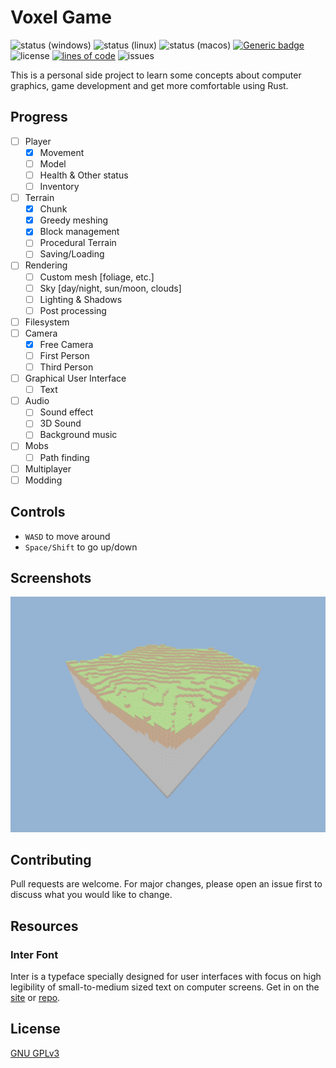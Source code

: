 # Voxel Game
![status (windows)](https://img.shields.io/github/workflow/status/derezzedex/voxel_game/windows?label=windows)
![status (linux)](https://img.shields.io/github/workflow/status/derezzedex/voxel_game/linux?label=linux)
![status (macos)](https://img.shields.io/github/workflow/status/derezzedex/voxel_game/macos?label=macOS)
[![Generic badge](https://img.shields.io/badge/contribution-welcome-green.svg)](https://shields.io/)  
![license](https://img.shields.io/github/license/derezzedex/voxel_game)
[![lines of code](https://tokei.rs/b1/github/derezzedex/voxel_game)](https://github.com/derezzedex/voxel_game)
![issues](https://img.shields.io/github/issues/derezzedex/voxel_game)

This is a personal side project to learn some concepts about computer graphics, game development and get more comfortable using Rust.

## Progress
  - [ ] Player
       - [x] Movement
       - [ ] Model
       - [ ] Health & Other status
       - [ ] Inventory
  - [ ] Terrain
       - [x] Chunk
       - [x] Greedy meshing
       - [x] Block management
       - [ ] Procedural Terrain
       - [ ] Saving/Loading
  - [ ] Rendering
       - [ ] Custom mesh [foliage, etc.]
       - [ ] Sky [day/night, sun/moon, clouds]
       - [ ] Lighting & Shadows
       - [ ] Post processing
  - [ ] Filesystem
  - [ ] Camera
       - [x] Free Camera
       - [ ] First Person
       - [ ] Third Person
  - [ ] Graphical User Interface
       - [ ] Text
  - [ ] Audio
       - [ ] Sound effect
       - [ ] 3D Sound
       - [ ] Background music
  - [ ] Mobs
       - [ ] Path finding
  - [ ] Multiplayer
  - [ ] Modding

## Controls
  - `WASD`  to move around
  - `Space/Shift` to go up/down

## Screenshots
  ![screenshot](preview/preview-01.png)

## Contributing
Pull requests are welcome. For major changes, please open an issue first to discuss what you would like to change.

## Resources
### Inter Font
Inter is a typeface specially designed for user interfaces with focus on high legibility of small-to-medium sized text on computer screens.
Get in on the [site](https://rsms.me/inter/) or [repo](https://github.com/rsms/inter).

## License
[GNU GPLv3](https://www.gnu.org/licenses/gpl-3.0.en.html)

